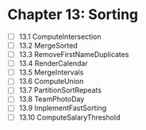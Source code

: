 # Chapter 13: Sorting

- [ ] 13.1 ComputeIntersection
- [ ] 13.2 MergeSorted
- [ ] 13.3 RemoveFirstNameDuplicates
- [ ] 13.4 RenderCalendar
- [ ] 13.5 MergeIntervals
- [ ] 13.6 ComputeUnion
- [ ] 13.7 PartitionSortRepeats
- [ ] 13.8 TeamPhotoDay
- [ ] 13.9 ImplementFastSorting
- [ ] 13.10 ComputeSalaryThreshold